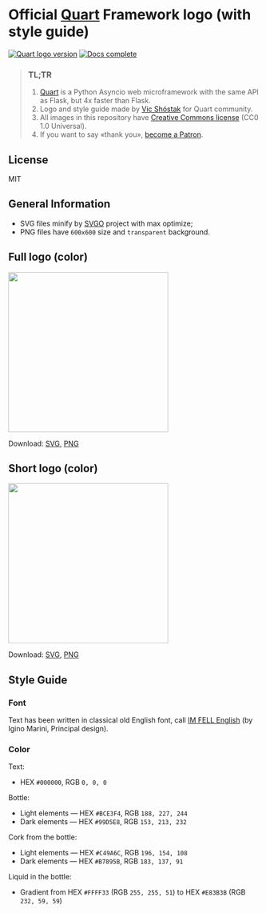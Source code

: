 # Official [Quart](https://github.com/pgjones/quart) Framework logo (with style guide)

[![Quart logo version](https://img.shields.io/badge/version-2017.12-brightgreen.svg?style=flat-square)](https://github.com/koddr/quart-logo)
[![Docs complete](https://img.shields.io/badge/style_guide-done-brightgreen.svg?style=flat-square)](https://github.com/koddr/quart-logo)

> ### TL;TR
> 1. [Quart](https://github.com/pgjones/quart) is a Python Asyncio web microframework with the same API as Flask, but 4x faster than Flask.
> 2. Logo and style guide made by [Vic Shóstak](https://github.com/koddr) for Quart community.
> 3. All images in this repository have [Creative Commons license](https://creativecommons.org/share-your-work/public-domain/cc0) (CC0 1.0 Universal).
> 4. If you want to say «thank you», [become a Patron](https://www.patreon.com/bePatron?u=20124951).

## License

MIT

## General Information

* SVG files minify by [SVGO](https://github.com/svg/svgo) project with max optimize;
* PNG files have `600x600` size and `transparent` background.

## Full logo (color)

<img width="320" src="https://github.com/koddr/quart-logo/blob/master/src/png/quart_full_logo_color.png">

Download: [SVG](https://github.com/koddr/quart-logo/blob/master/src/svg/quart_full_logo_color.svg), [PNG](https://github.com/koddr/quart-logo/blob/master/src/png/quart_full_logo_color.png)

## Short logo (color)

<img width="320" src="https://github.com/koddr/quart-logo/blob/master/src/png/quart_short_logo_color.png">

Download: [SVG](https://github.com/koddr/quart-logo/blob/master/src/svg/quart_short_logo_color.svg), [PNG](https://github.com/koddr/quart-logo/blob/master/src/png/quart_short_logo_color.png)

## Style Guide

### Font

Text has been written in classical old English font, call [IM FELL English](https://fonts.google.com/specimen/IM+Fell+English) (by Igino Marini, Principal design).

### Color

Text:

* HEX `#000000`, RGB `0, 0, 0`

Bottle:

* Light elements — HEX `#BCE3F4`, RGB `188, 227, 244`
* Dark elements — HEX `#99D5E8`, RGB `153, 213, 232`

Cork from the bottle:

* Light elements — HEX `#C49A6C`, RGB `196, 154, 108`
* Dark elements — HEX `#B7895B`, RGB `183, 137, 91`

Liquid in the bottle:

* Gradient from HEX `#FFFF33` (RGB `255, 255, 51`) to HEX `#E83B3B` (RGB `232, 59, 59`)
